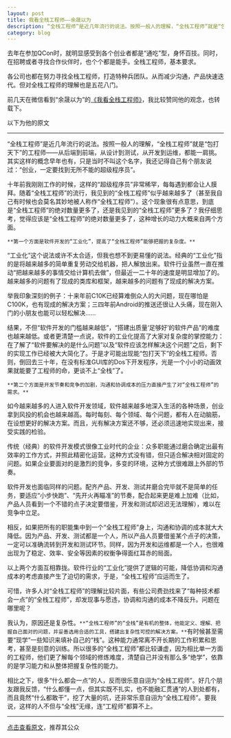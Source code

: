```yaml
---
layout: post
title: 我看全栈工程师——余晟以为
description: “全栈工程师”是近几年流行的说法。按照一般人的理解，“全栈工程师”就是“包打天下”的工程师——从后端到前端，从设计到测试，从开发到运维，都能一肩挑。其实这样的概念早年也有，只是当时不叫这个名字，我还记得自己有个朋友说过：“创业，一定要找到无所不能的超级程序员”。
category: blog
---
```


去年在参加QCon时，就明显感受到各个创业者都是“通吃”型，身怀百技。同时，在招聘或者寻找合作伙伴时，也个个都是能手。全栈工程师，基本要求。

各公司也都在努力寻找全栈工程师，打造特种兵团队。从而减少沟通，产品快速迭代。但对全栈工程师的理解也是五花八门。

前几天在微信看到“余晟以为”的[《我看全栈工程师》](http://mp.weixin.qq.com/s?__biz=MzA3MDMwOTcwMg==&mid=205343330&idx=1&sn=3a99689c589ae8cc36256c9d8bc6d832)，我比较赞同他的观念，也转载下。

以下为他的原文

******

“全栈工程师”是近几年流行的说法。按照一般人的理解，“全栈工程师”就是“包打天下”的工程师——从后端到前端，从设计到测试，从开发到运维，都能一肩挑。其实这样的概念早年也有，只是当时不叫这个名字，我还记得自己有个朋友说过：“创业，一定要找到无所不能的超级程序员”。

十年前我刚刚工作的时候，这样的“超级程序员”非常稀罕，每每遇到都会让人膜拜。随着“全栈工程师”的流行，我见到的“全栈工程师”似乎越来越多了（甚至我自己有时候也会莫名其妙地被人称作“全栈工程师”）。这个现象很有点意思，到底是“全栈工程师”的绝对数量更多了，还是我见到的“全栈工程师”更多了？我仔细思考，觉得应该是“全栈工程师”的绝对数量更多了，这种增长的动力大概来自两个方面。

`**第一个方面是软件开发的“工业化”，提高了“全栈工程师”能够把握的复杂度。**`

“工业化”这个说法或许不太合适，但我也想不到更易懂的说法。经典的“工业化”指的是将越来越多的简单重复劳动交给机器，把人解放出来。软件行业虽然一直在推动“把越来越多的事情交给计算机去做”，但最近一二十年的速度是明显增加了的。越来越多的问题有了现成的类库和框架，越来越多的问题有了现成的解决方案。

举我印象深刻的例子：十来年前C10K已经算难倒众人的大问题，现在哪怕是C100K，也有现成的解决方案；三四年前Android的推送还很让人头痛，现在刚入门的小朋友也能可以轻松解决……

结果，不但“软件开发的门槛越来越低”，“搭建出质量‘足够好’的软件产品”的难度也越来越低。或者更清楚一点说，软件的工业化提高了大家对复杂度的掌控能力：在了解了“软件要解决的是什么问题”以及“软件应该怎样解决这个问题”之后，剩下的实现工作已经被大大简化了。于是才可能出现能“包打天下”的全栈工程师。否则，倒回去三十年，在没有标准GUI库的Dos下开发程序，光是一个小小的动画效果就能要了工程师的命，更谈不上“全栈”了。

`**第二个方面是开发节奏和竞争的加剧，沟通和协调成本的压力直接产生了对“全栈工程师”的需求。**`

如今越来越多的人进入软件开发领域，软件越来越多地深入生活的各种场景，创业拿到风投的机会也越来越高。每时每刻、每个领域、每个问题，都有人在动脑筋，在设想更好的解决方案。而且，光有解决方案还不够，还必须迅速地实现出来，接受实践的检验。

传统（经典）的软件开发模式很像工业时代的企业：众多职能通过磨合确定出最有效率的工作方式，并照此精密化运营。这种方式没有错，但只适合解决相对固定的问题。如果企业要面对的是激烈的竞争，多变的环境，这种方式很难跟上外部的节奏。

软件开发也面临同样的问题。配齐产品、开发、测试并磨合完毕就不是简单的任务，要适应“小步快跑”、“先开火再瞄准”的节奏，配合起来更是难上加难（比如，产品人员看到一个不错的点子决定要借鉴，开发和测试却迟迟无法理解），难以在竞争中立足。

相反，如果把所有的职能集中到一个“全栈工程师”身上，沟通和协调的成本就大大降低。因为产品、开发、测试都是一个人，所以产品人员要借鉴某个点子的决策，一定可以准确流转到开发和测试环节。同样，因为开发和运维都是一个人，也很难出现为了稳定、效率、安全等因素的权衡争得面红耳赤的局面。

以上两个方面互相靠拢。软件行业的“工业化”提供了逻辑的可能，降低协调和沟通成本的考虑直接产生了迫切的需求，于是，“全栈工程师”应运而生了。

可惜，许多人对“全栈工程师”的理解比较片面，有些公司费劲找来了“每种技术都会一点”的“全栈工程师”，却发现事与愿违，协调和沟通的成本不降反升。问题在哪里呢？

我认为，原因还是复杂性。`**“全栈工程师”的“全栈”是有机的整体，他能定义、理解、把握自己面对的问题，并妥善选用合适的工具，搭建出复杂性可控的解决方案。**`有时候甚至需要“现学”一些知识来填补自己的“栈”。这种能力通常离不开长期的工作积累和思考，甚至是刻意的训练。所以很多的“全栈工程师”都比较谦虚，因为相比单一方面的工程师，他们更了解每个领域的修炼难度，清楚自己并没有那么多“绝学”，依靠的是学习能力和从整体把握复杂性的能力。

相比之下，很多“什么都会一点”的人，反而很乐意自诩为“全栈工程师”。好几个朋友跟我反馈，“什么都懂一点，但其实既不扎实，也不能融汇贯通”的人到处都有，而且竟然“什么都敢干”，挖了大量的坑，还非常乐意自诩为“全栈工程师”。要我说，这样的人不但与“全栈”无缘，连“工程师”都算不上。

******

[点击查看原文](http://mp.weixin.qq.com/s?__biz=MzA3MDMwOTcwMg==&mid=205343330&idx=1&sn=3a99689c589ae8cc36256c9d8bc6d832)，推荐其公众
